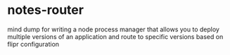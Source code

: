 notes-router
============

mind dump for writing a node process manager that allows you to deploy multiple versions of an application and route to specific versions based on flipr configuration
